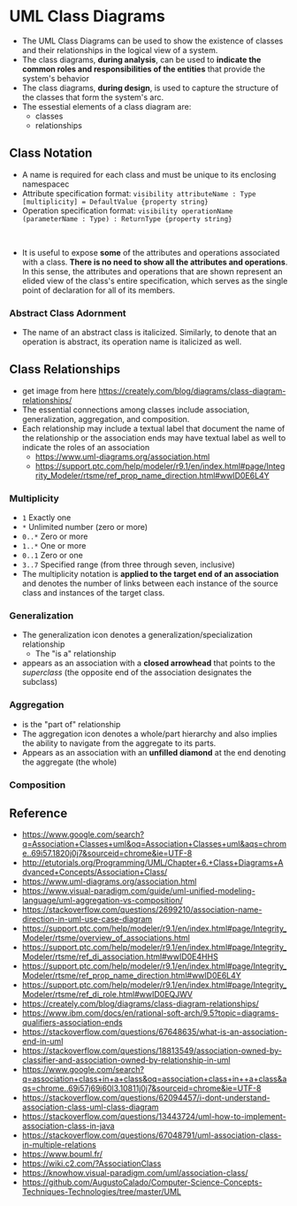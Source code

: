 # UML Class Diagrams
- The UML Class Diagrams can be used to show the existence of classes and their relationships in the logical view of a system.
- The class diagrams, **during analysis**, can be used to **indicate the common roles and responsibilities of the entities** that provide the system's behavior
- The class diagrams, **during design**, is used to capture the structure of the classes that form the system's arc.
- The essestial elements of a class diagram are:
    - classes
    - relationships

## Class Notation
- A name is required for each class and must be unique to its enclosing namespacec
- Attribute specification format: `visibility attributeName : Type [multiplicity] = DefaultValue {property string}`
- Operation specification format: `visibility operationName (parameterName : Type) : ReturnType {property string}`

<br>

- It is useful to expose **some** of the attributes and operations associated with a class. **There is no need to show all the attributes and operations**. In this sense, the attributes and operations that are shown represent an elided view of the class's entire specification, which serves as the single point of declaration for all of its members. 

### Abstract Class Adornment
- The name of an abstract class is italicized. Similarly, to denote that an operation is abstract, its operation name is italicized as well.

## Class Relationships
- get image from here https://creately.com/blog/diagrams/class-diagram-relationships/
- The essential connections among classes include association, generalization, aggregation, and composition.
- Each relationship may include a textual label that document the name of the relationship or the association ends may have textual label as well to indicate the roles of an association
    - https://www.uml-diagrams.org/association.html
    - https://support.ptc.com/help/modeler/r9.1/en/index.html#page/Integrity_Modeler/rtsme/ref_prop_name_direction.html#wwID0E6L4Y


### Multiplicity
- `1` Exactly one
- `*` Unlimited number (zero or more)
- `0..*` Zero or more
- `1..*` One or more
- `0..1` Zero or one
- `3..7` Specified range (from three through seven, inclusive)
- The multiplicity notation is **applied to the target end of an association** and denotes the number of links between each instance of the source class and instances of the target class.

### Generalization
- The generalization icon denotes a generalization/specialization relationship 
    - The "is a" relationship
- appears as an association with a **closed arrowhead** that points to the _superclass_ (the opposite end of the association designates the subclass)

### Aggregation
- is the "part of" relationship
- The aggregation icon denotes a whole/part hierarchy and also implies the ability to navigate from the aggregate to its parts.
- Appears as an association with an **unfilled diamond** at the end denoting the aggregate (the whole)

### Composition

## Reference
- https://www.google.com/search?q=Association+Classes+uml&oq=Association+Classes+uml&aqs=chrome..69i57.1820j0j7&sourceid=chrome&ie=UTF-8
- http://etutorials.org/Programming/UML/Chapter+6.+Class+Diagrams+Advanced+Concepts/Association+Class/
- https://www.uml-diagrams.org/association.html
- https://www.visual-paradigm.com/guide/uml-unified-modeling-language/uml-aggregation-vs-composition/
- https://stackoverflow.com/questions/2699210/association-name-direction-in-uml-use-case-diagram
- https://support.ptc.com/help/modeler/r9.1/en/index.html#page/Integrity_Modeler/rtsme/overview_of_associations.html
- https://support.ptc.com/help/modeler/r9.1/en/index.html#page/Integrity_Modeler/rtsme/ref_di_association.html#wwID0E4HHS
- https://support.ptc.com/help/modeler/r9.1/en/index.html#page/Integrity_Modeler/rtsme/ref_prop_name_direction.html#wwID0E6L4Y
- https://support.ptc.com/help/modeler/r9.1/en/index.html#page/Integrity_Modeler/rtsme/ref_di_role.html#wwID0EQJWV
- https://creately.com/blog/diagrams/class-diagram-relationships/
- https://www.ibm.com/docs/en/rational-soft-arch/9.5?topic=diagrams-qualifiers-association-ends
- https://stackoverflow.com/questions/67648635/what-is-an-association-end-in-uml
- https://stackoverflow.com/questions/18813549/association-owned-by-classifier-and-association-owned-by-relationship-in-uml
- https://www.google.com/search?q=association+class+in+a+class&oq=association+class+in++a+class&aqs=chrome..69i57j69i60l3.10811j0j7&sourceid=chrome&ie=UTF-8
- https://stackoverflow.com/questions/62094457/i-dont-understand-association-class-uml-class-diagram
- https://stackoverflow.com/questions/13443724/uml-how-to-implement-association-class-in-java
- https://stackoverflow.com/questions/67048791/uml-association-class-in-multiple-relations
- https://www.bouml.fr/
- https://wiki.c2.com/?AssociationClass
- https://knowhow.visual-paradigm.com/uml/association-class/
- https://github.com/AugustoCalado/Computer-Science-Concepts-Techniques-Technologies/tree/master/UML

